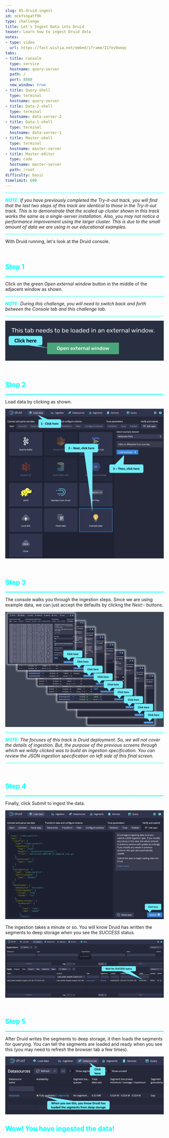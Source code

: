 ```yaml
---
slug: 05-druid-ingest
id: nckfsnpatf9h
type: challenge
title: Let's Ingest Data into Druid
teaser: Learn how to ingest Druid data
notes:
- type: video
  url: https://fast.wistia.net/embed/iframe/21fev9oeqc
tabs:
- title: Console
  type: service
  hostname: query-server
  path: /
  port: 8888
  new_window: true
- title: Query-shell
  type: terminal
  hostname: query-server
- title: Data-2-shell
  type: terminal
  hostname: data-server-2
- title: Data-1-shell
  type: terminal
  hostname: data-server-1
- title: Master-shell
  type: terminal
  hostname: master-server
- title: Master-editor
  type: code
  hostname: master-server
  path: /root
difficulty: basic
timelimit: 600
---
```


<hr style="background-color:cyan">
<p><span style="color:cyan"><strong><em>NOTE:</em></strong></span> <i>If you have previously completed the Try-it-out track, you will find that the last two steps of this track are identical to those in the Try-it-out track.
This is to demonstrate that the scaled up cluster shown in this track works the same as a single-server installation.
Also, you may not notice a performance improvement using the larger cluster.
This is due to the small amount of data we are using in our educational examples.</i>
<hr style="background-color:cyan">


With Druid running, let's look at the Druid console.


<br>
<h2 style="color:cyan">Step 1</h2><hr style="color:cyan;background-color:cyan;height:2px">

Click on the green _Open external window_ button in the middle of the adjacent window as shown.

<hr style="background-color:cyan">
<p><span style="color:cyan"><strong><em>NOTE:</em></strong></span> <i>During this challenge, you will need to switch back and forth between the Console tab and this challenge tab.</i></p>
<hr style="background-color:cyan">

![Click console](https://raw.githubusercontent.com/shallada/InstruqtImages/main/druid-architecture/ClickConsole.png)

<br>
<h2 style="color:cyan">Step 2</h2><hr style="color:cyan;background-color:cyan;height:2px">

Load data by clicking as shown.

![Load data](https://raw.githubusercontent.com/shallada/InstruqtImages/main/druid-architecture/LoadData.png)

<br>
<h2 style="color:cyan">Step 3</h2><hr style="color:cyan;background-color:cyan;height:2px">

The console walks you through the ingestion steps.
Since we are using example data, we can just accept the defaults by clickng the _Next:-_ buttons.

![Click next](https://raw.githubusercontent.com/shallada/InstruqtImages/main/druid-architecture/ClickWildly.png)

<hr style="background-color:cyan">
<p><span style="color:cyan"><strong><em>NOTE:</em></strong></span> <i>The focuses of this track is Druid deployment.
So, we will not cover the details of ingestion.
But, the purpose of the previous screens through which we wildly clicked was to build an ingestion specification.
You can review the JSON ingestion specification on left side of this final screen.</i>
<hr style="background-color:cyan">

<br>
<h2 style="color:cyan">Step 4</h2><hr style="color:cyan;background-color:cyan;height:2px">

Finally, click _Submit_ to ingest the data.

![Click submit](https://raw.githubusercontent.com/shallada/InstruqtImages/main/druid-architecture/ClickSubmit.png)

The ingestion takes a minute or so.
You will know Druid has written the segments to deep storage when you see the _SUCCESS_ status.

![Wait for SUCCESS](https://raw.githubusercontent.com/shallada/InstruqtImages/main/try-it-out/WaitForSuccess.png)

<br>
<h2 style="color:cyan">Step 5</h2><hr style="color:cyan;background-color:cyan;height:2px">

After Druid writes the segments to deep storage, it then loads the segments for querying.
You can tell the segments are loaded and ready when you see this (you may need to refresh the browser tab a few times).

![Segments Loaded](https://raw.githubusercontent.com/shallada/InstruqtImages/main/try-it-out/SegmentsLoaded.png)
<br>
<h2 style="color:cyan">Wow! You have ingested the data!</h2>